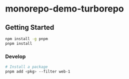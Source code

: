 # monorepo-demo-turborepo

## Getting Started

```sh
npm install -g pnpm
pnpm install
```

### Develop

```sh
# Install a package
pnpm add <pkg> --filter web-1
```